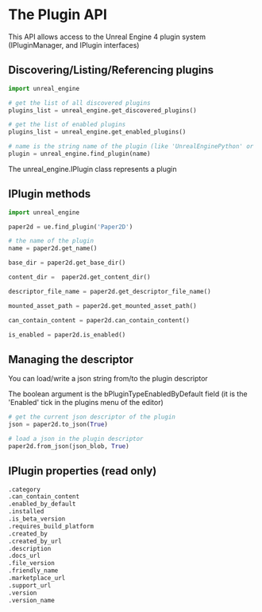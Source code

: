 The Plugin API
=

This API allows access to the Unreal Engine 4 plugin system (IPluginManager, and IPlugin interfaces)

Discovering/Listing/Referencing plugins
-

```python
import unreal_engine

# get the list of all discovered plugins
plugins_list = unreal_engine.get_discovered_plugins()

# get the list of enabled plugins
plugins_list = unreal_engine.get_enabled_plugins()

# name is the string name of the plugin (like 'UnrealEnginePython' or 'Paper2D')
plugin = unreal_engine.find_plugin(name)
```

The unreal_engine.IPlugin class represents a plugin


IPlugin methods
-

```python
import unreal_engine

paper2d = ue.find_plugin('Paper2D')

# the name of the plugin
name = paper2d.get_name()

base_dir = paper2d.get_base_dir()

content_dir =  paper2d.get_content_dir()

descriptor_file_name = paper2d.get_descriptor_file_name()

mounted_asset_path = paper2d.get_mounted_asset_path()

can_contain_content = paper2d.can_contain_content()

is_enabled = paper2d.is_enabled()
```

Managing the descriptor
-

You can load/write a json string from/to the plugin descriptor

The boolean argument is the bPluginTypeEnabledByDefault field (it is the 'Enabled' tick in the plugins menu of the editor)

```python
# get the current json descriptor of the plugin
json = paper2d.to_json(True)

# load a json in the plugin descriptor
paper2d.from_json(json_blob, True)
```

IPlugin properties (read only)
-

```python
.category
.can_contain_content
.enabled_by_default
.installed
.is_beta_version
.requires_build_platform
.created_by
.created_by_url
.description
.docs_url
.file_version
.friendly_name
.marketplace_url
.support_url
.version
.version_name
```
